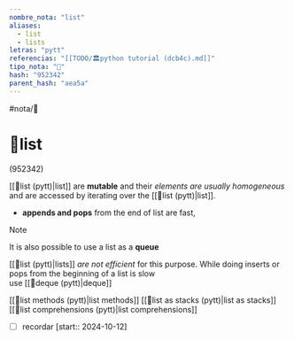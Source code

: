 ```yaml
---
nombre_nota: "list"
aliases:
  - list
  - lists
letras: "pytt"
referencias: "[[TODO/🏛️python tutorial (dcb4c).md]]"
tipo_nota: "📑"
hash: "952342"
parent_hash: "aea5a"
---
```


#nota/📑

# 📑list
<div class="hash">(952342)</div>



[[📑list (pytt)|list]] are __mutable__   and their _elements are usually homogeneous_ and are accessed by iterating over the [[📑list (pytt)|list]].

- __appends and pops__ from the end of list are fast,

> [!NOTE] 
>  It is also possible to use a list as a __queue__
>  
>   [[📑list (pytt)|lists]] _are not efficient_ for this purpose. While  doing inserts or pops from the beginning of a list is slow  
>   use [[📑deque (pytt)|deque]]


[[📑list methods (pytt)|list methods]]
[[📑list as stacks (pytt)|list as stacks]]
[[📑list comprehensions (pytt)|list comprehensions]]


- [ ] recordar  [start:: 2024-10-12]